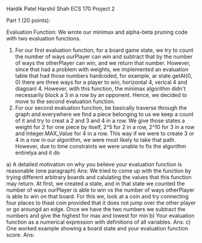 Hardik Patel
Harshil Shah
ECS 170 Project 2

Part 1 (20 points): 

Evaluation Function: 
We wrote our minimax and alpha-beta pruning code with two evaluation functions. 
1. For our first evaluation function, for a board game state, we try to count the number of ways ourPlayer can win and subtract that by the number of ways the otherPlayer can win, and we return that number. However, since that had a problem with weights, we implemented an evaluation table that had those numbers hardcoded, for example, ar state.getAt(0, 0) there are three ways for a player to win, horizontal 4, verical 4 and diagoanl 4. However, with this function, the minimax algorithm didn't necessarily block a 3 in a row by an opponent. Hence, we decided to move to the second evaluation function. 
2. For our second evaluation function, be basically traverse through the graph and everywhere we find a piece belonging to us we keep a count of it and try to creat a 2 and 3 and 4 in a row. We give those states a weight for 2 for one piece by itself, 2^5 for 2 in a row, 2^10 for 3 in a row and Integer.MAX_Value for 4 in a row. This way if we were to create 3 or 4 in a row in our algorithm, we were most likely to take that path. However, due to time constraints we were unable to fix the algorithm entirelya and it do






a) A detailed motivation on why you believe your evaluation function is reasonable (one paragraph)
Ans: We tried to come up with the function by trying different arbitrary boards and calulating the values that this function may return. At first, we created a state, and in that state we counted the number of ways ourPlayer is able to win vs the number of ways otherPlayer is able to win on that board. For this we, look at a coin and try connecting four places to thaat coin provided that it does not jump over the other player or go aroungd an edge. Once we have the two numbers we subtract the numbers and give the highest for max and lowest for min
b) Your evaluation function as a numerical expression with definitions of all variables.
Ans: 
c) One worked example showing a board state and your evaluation function score.
Ans: 